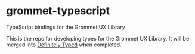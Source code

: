 # grommet-typescript
TypeScript bindings for the Grommet UX Library

This is the repo for developing types for the Grommet UX Library.  It will be merged into [Definitely Typed](http://definitelytyped.org/) when completed.
